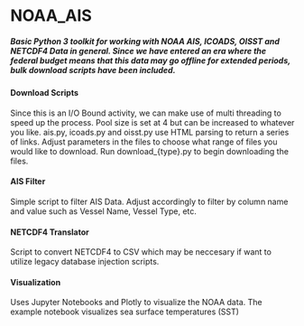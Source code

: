# NOAA_AIS
##### Basic Python 3 toolkit for working with NOAA AIS, ICOADS, OISST and NETCDF4 Data in general. Since we have entered an era where the federal budget means that this data may go offline for extended periods, bulk download scripts have been included. 
#### Download Scripts
Since this is an I/O Bound activity, we can make use of  multi threading to speed up the process. Pool size is set at 4 but can be increased to whatever you like. 
ais.py, icoads.py and oisst.py use HTML parsing to return a series of links. Adjust parameters in the files to choose what range of files you would like to download. 
Run download_{type}.py to begin downloading the files. 
#### AIS Filter 
Simple script to filter AIS Data. Adjust accordingly to filter by column name and value such as Vessel Name, Vessel Type, etc. 
#### NETCDF4 Translator
Script to convert NETCDF4 to CSV which may be neccesary if want to utilize legacy database injection scripts.
#### Visualization
Uses Jupyter Notebooks and Plotly to visualize the NOAA data. The example notebook visualizes sea surface temperatures (SST) 
